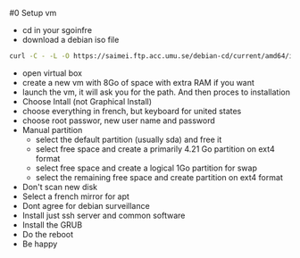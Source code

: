 #0 Setup vm

- cd in your sgoinfre
- download a debian iso file

```sh
curl -C - -L -O https://saimei.ftp.acc.umu.se/debian-cd/current/amd64/iso-cd/debian-9.9.0-amd64-netinst.iso
```

- open virtual box
- create a new vm with 8Go of space with extra RAM if you want
- launch the vm, it will ask you for the path. And then proces to installation
- Choose Intall (not Graphical Install)
- choose everything in french, but keyboard for united states
- choose root passwor, new user name and password
- Manual partition
	- select the default partition (usually sda) and free it
	- select free space and create a primarily 4.21 Go partition on ext4 format
	- select free space and create a logical 1Go partition for swap
	- select the remaining free space and create partition on ext4 format
- Don't scan new disk
- Select a french mirror for apt
- Dont agree for debian surveillance
- Install just ssh server and common software
- Install the GRUB
- Do the reboot
- Be happy